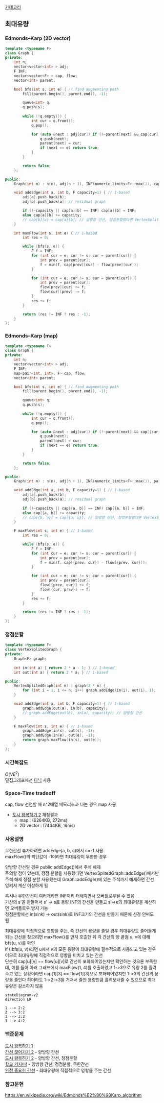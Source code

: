 [카테고리](/README.md)
## 최대유량
### Edmonds–Karp (2D vector)
```cpp
template <typename F>
class Graph {
private:
    int n;
    vector<vector<int> > adj;
    F INF;
    vector<vector<F> > cap, flow;
    vector<int> parent;

    bool bfs(int s, int e) { // find augmenting path
        fill(parent.begin(), parent.end(), -1);

        queue<int> q;
        q.push(s);
        
        while (!q.empty()) {
            int cur = q.front();
            q.pop();

            for (auto &next : adj[cur]) if (!~parent[next] && cap[cur][next] > flow[cur][next]) {
                q.push(next);
                parent[next] = cur;
                if (next == e) return true;
            }
        }

        return false;
    };

public:
    Graph(int n) : n(n), adj(n + 1), INF(numeric_limits<F>::max()), cap(n + 1, vector<F>(n + 1, 0)), flow(n + 1, vector<F>(n + 1, 0)), parent(n + 1) {}

    void addEdge(int a, int b, F capacity=1) { // 1-based
        adj[a].push_back(b);
        adj[b].push_back(a); // residual graph

        if (!~capacity || cap[a][b] == INF) cap[a][b] = INF;
        else cap[a][b] += capacity;
        // cap[b][a] = cap[a][b]; // 양방향 간선, 정점분할했다면 VertexSplitedGraph::addEdge()부분 주석만 바꾸고 여긴 건들면 안됨
    }

    int maxFlow(int s, int e) { // 1-based
        int res = 0;

        while (bfs(s, e)) {
            F f = INF;
            for (int cur = e; cur != s; cur = parent[cur]) {
                int prev = parent[cur];
                f = min(f, cap[prev][cur] - flow[prev][cur]);
            }

            for (int cur = e; cur != s; cur = parent[cur]) {
                int prev = parent[cur];
                flow[prev][cur] += f;
                flow[cur][prev] -= f;
            }
            res += f;
        }

        return (res != INF ? res : -1);
    }
};
```
### Edmonds–Karp (map)
```cpp
template <typename F>
class Graph {
private:
    int n;
    vector<vector<int> > adj;
    F INF;
    map<pair<int, int>, F> cap, flow;
    vector<int> parent;

    bool bfs(int s, int e) { // find augmenting path
        fill(parent.begin(), parent.end(), -1);

        queue<int> q;
        q.push(s);
        
        while (!q.empty()) {
            int cur = q.front();
            q.pop();

            for (auto &next : adj[cur]) if (!~parent[next] && cap[{cur, next}] > flow[{cur, next}]) {
                q.push(next);
                parent[next] = cur;
                if (next == e) return true;
            }
        }

        return false;
    };

public:
    Graph(int n) : n(n), adj(n + 1), INF(numeric_limits<F>::max()), parent(n + 1) {}

    void addEdge(int a, int b, F capacity=1) { // 1-based
        adj[a].push_back(b);
        adj[b].push_back(a); // residual graph
        
        if (!~capacity || cap[{a, b}] == INF) cap[{a, b}] = INF;
        else cap[{a, b}] += capacity;
        // cap[{b, a}] = cap[{a, b}]; // 양방향 간선, 정점분할했다면 VertexSplitedGraph::addEdge()부분 주석만 바꾸고 여긴 건들면 안됨
    }

    F maxFlow(int s, int e) { // 1-based
        int res = 0;

        while (bfs(s, e)) {
            F f = INF;
            for (int cur = e; cur != s; cur = parent[cur]) {
                int prev = parent[cur];
                f = min(f, cap[{prev, cur}] - flow[{prev, cur}]);
            }

            for (int cur = e; cur != s; cur = parent[cur]) {
                int prev = parent[cur];
                flow[{prev, cur}] += f;
                flow[{cur, prev}] -= f;
            }
            res += f;
        }

        return (res != INF ? res : -1);
    }
};
```
### 정점분할
```cpp
template <typename F>
class VertexSplitedGraph {
private:
    Graph<F> graph;
    
    int in(int a) { return 2 * a - 1; } // 1-based
    int out(int a) { return 2 * a; } // 1-based

public:
    VertexSplitedGraph(int n) : graph(2 * n) {
        for (int i = 1; i <= n; i++) graph.addEdge(in(i), out(i), 1);
    }

    void addEdge(int a, int b, F capacity=1) { // 1-based
        graph.addEdge(out(a), in(b), capacity);
        // graph.addEdge(out(b), in(a), capacity); // 양방향 간선
    }

    F maxFlow(int s, int e) { // 1-based
        graph.addEdge(in(s), out(s), -1);
        graph.addEdge(in(e), out(e), -1);
        return graph.maxFlow(in(s), out(e));
    }
};
```
### 시간복잡도 
$O(VE^2)$   
밀집그래프에선 [디닉](/그래프%20이론/네트워크%20플로우/Dinic.md) 사용   

### Space-Time tradeoff
cap, flow 선언할 때 n^2배열 메모리초과 나는 경우 map 사용

* [도시 왕복하기 2](https://www.acmicpc.net/problem/2316) 채점결과   
    * map : (6264KB, 272ms)   
    * 2D vector : (7444KB, 16ms)   

### 사용설명
무한간선 추가하려면 addEdge(a, b, c)에서 c=-1 사용   
maxFlow()의 리턴값이 -1이라면 최대유량이 무한한 경우   

양방향 간선일 경우 public addEdge()에서 주석 해제   
주의할 점이 있는데, 정점 분할을 사용했다면 VertexSplitedGraph::addEdge()에서만 주석 해제
정점 분할 사용했는데 Graph::addEdge()에 있는 주석까지 해제하면 간선 엉켜서 계산 이상하게 됨

혹시나 무한간선이 여러개라면 INF끼리 더해지면서 오버플로우될 수 있음   
가상의 s'을 만들어서 s' -> s로 용량 INF의 간선을 만들고 s'->e의 최대유량을 계산하면 오버플로우 방지 가능   
정점분할에선 in(sink) -> out(sink)로 INF크기의 간선을 만들기 때문에 신경 안써도 됨   

최대유량에 직접적으로 영향을 주는, 즉 간선의 용량을 줄일 경우 최대유량도 줄어들게 되는 간선을 찾으려면 maxFlow()를 먼저 호출한 뒤 각 간선의 양 끝점 u, v에 대해 bfs(u, v)를 확인   
if (!bfs(u, v))라면 u에서 v의 모든 용량이 최대유량에 필수적으로 사용되고 있는 경우이므로 최대유량에 직접적으로 영향을 미치고 있는 간선   
단순히 cap[u][v] == flow[u][v]로 간선이 포화되어있는지만 확인하는 것으론 부족한데, 예를 들어 아래 그래프에서 maxFlow(1, 4)를 호출하였고 1->3으로 유량 2를 흘려주고 있는 상황이라면 cap[1][3] == flow[1][3]으로 포화되어있지만 1->3의 간선의 용량을 줄인다 하더라도 1->2->3을 거쳐서 줄인 용량만큼 흘려보내줄 수 있으므로 최대유량은 감소하지 않음   
```mermaid
stateDiagram-v2
direction LR

1 --> 2:2
2 --> 3:2
1 --> 3:2
3 --> 4:2
```

### 백준문제
[도시 왕복하기 1](https://www.acmicpc.net/problem/17412)    
[간선 끊어가기 2](https://www.acmicpc.net/problem/14286) - 양방향 간선   
[도시 왕복하기 2](https://www.acmicpc.net/problem/2316) - 양방향 간선, 정점분할   
[학교 가지마!](https://www.acmicpc.net/problem/1420) - 양방향 간선, 정점분할, 무한간선   
[완전 중요한 간선](https://www.acmicpc.net/problem/5651) - 최대유량에 직접적으로 영향을 주는 간선   

### 참고문헌
https://en.wikipedia.org/wiki/Edmonds%E2%80%93Karp_algorithm